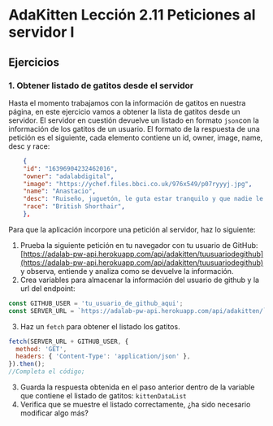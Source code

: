 # AdaKitten Lección 2.11 Peticiones al servidor I

## Ejercicios

### 1. Obtener listado de gatitos desde el servidor

Hasta el momento trabajamos con la información de gatitos en nuestra página, en este ejercicio vamos
a obtener la lista de gatitos desde un servidor. El servidor en cuestión devuelve un listado en formato `json`con la información de los gatitos de un usuario. El formato de la respuesta de una petición es el siguiente, cada elemento contiene un id, owner, image, name, desc y race:

```json
    {
    "id": "16396904232462016",
    "owner": "adalabdigital",
    "image": "https://ychef.files.bbci.co.uk/976x549/p07ryyyj.jpg",
    "name": "Anastacio",
    "desc": "Ruiseño, juguetón, le guta estar tranquilo y que nadie le moleste. Es una maravilla acariciarle!",
    "race": "British Shorthair",
    },
```

Para que la aplicación incorpore una petición al servidor, haz lo siguiente:

1. Prueba la siguiente petición en tu navegador con tu usuario de GitHub: [https://adalab-pw-api.herokuapp.com/api/adakitten/tuusuariodegithub](https://adalab-pw-api.herokuapp.com/api/adakitten/tuusuariodegithub) y observa, entiende y analiza como se devuelve la información.
2. Crea variables para almacenar la información del usuario de github y la url del endpoint:

```js
const GITHUB_USER = 'tu_usuario_de_github_aqui';
const SERVER_URL = `https://adalab-pw-api.herokuapp.com/api/adakitten/`;
```

3. Haz un `fetch` para obtener el listado los gatitos.

```js
fetch(SERVER_URL + GITHUB_USER, {
  method: 'GET',
  headers: { 'Content-Type': 'application/json' },
}).then();
//Completa el código;
```

3. Guarda la respuesta obtenida en el paso anterior dentro de la variable que contiene el listado de gatitos: `kittenDataList`
4. Verifica que se muestre el listado correctamente, ¿ha sido necesario modificar algo más?
